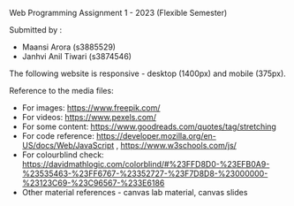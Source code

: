Web Programming Assignment 1 - 2023 (Flexible Semester)

Submitted by : 
- Maansi Arora (s3885529)
- Janhvi Anil Tiwari (s3874546)

The following website is responsive - desktop (1400px) and mobile (375px).

Reference to the media files:
- For images: https://www.freepik.com/
- For videos: https://www.pexels.com/
- For some content: https://www.goodreads.com/quotes/tag/stretching
- For code reference: https://developer.mozilla.org/en-US/docs/Web/JavaScript , 
                      https://www.w3schools.com/js/
- For colourblind check: https://davidmathlogic.com/colorblind/#%23FFD8D0-%23EFB0A9-%23535463-%23FF6767-%23352727-%23F7D8D8-%23000000-%23123C69-%23C96567-%233E6186
- Other material references - canvas lab material, canvas slides
